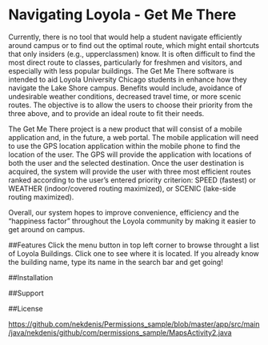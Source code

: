 
# Navigating Loyola - Get Me There
Currently, there is no tool that would help a student navigate efficiently around campus or to find out the optimal route, which might entail shortcuts that only insiders (e.g., upperclassmen) know.
It is often difficult to find the most direct route to classes, particularly for freshmen and visitors, and especially with less popular buildings. The Get Me There software is intended to aid Loyola University Chicago students in enhance how they navigate the Lake Shore campus. Benefits would include, avoidance of undesirable weather conditions, decreased travel time, or more scenic routes. The objective is to allow the users to choose their priority from the three above, and to provide an ideal route to fit their needs.

The Get Me There project is a new product that will consist of a mobile application and, in the future, a web portal. The mobile application will need to use the GPS location application within the mobile phone to find the location of the user. The GPS will provide the application with locations of both the user and the selected destination. Once the user destination is acquired, the system will provide the user with three most efficient routes ranked according to the user’s entered priority criterion: SPEED (fastest) or WEATHER (indoor/covered routing maximized), or SCENIC (lake-side routing maximized).

Overall, our system hopes to improve convenience, efficiency and the “happiness factor” throughout the Loyola community by making it easier to get around on campus. 


##Features
Click the menu button in top left corner to browse throught a list of Loyola Buildings. Click one to see where it is located. If you already know the building name, type its name in the search bar and get going!

##Installation

##Support

##License


https://github.com/nekdenis/Permissions_sample/blob/master/app/src/main/java/nekdenis/github/com/permissions_sample/MapsActivity2.java
